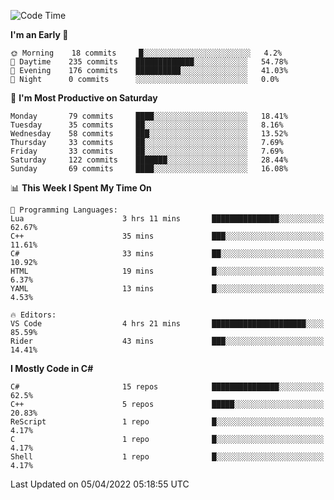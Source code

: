 <!--START_SECTION:waka-->
![Code Time](http://img.shields.io/badge/Code%20Time-766%20hrs-blue)

**I'm an Early 🐤** 

```text
🌞 Morning    18 commits     █░░░░░░░░░░░░░░░░░░░░░░░░   4.2% 
🌆 Daytime    235 commits    █████████████░░░░░░░░░░░░   54.78% 
🌃 Evening    176 commits    ██████████░░░░░░░░░░░░░░░   41.03% 
🌙 Night      0 commits      ░░░░░░░░░░░░░░░░░░░░░░░░░   0.0%

```
📅 **I'm Most Productive on Saturday** 

```text
Monday       79 commits     ████░░░░░░░░░░░░░░░░░░░░░   18.41% 
Tuesday      35 commits     ██░░░░░░░░░░░░░░░░░░░░░░░   8.16% 
Wednesday    58 commits     ███░░░░░░░░░░░░░░░░░░░░░░   13.52% 
Thursday     33 commits     ██░░░░░░░░░░░░░░░░░░░░░░░   7.69% 
Friday       33 commits     ██░░░░░░░░░░░░░░░░░░░░░░░   7.69% 
Saturday     122 commits    ███████░░░░░░░░░░░░░░░░░░   28.44% 
Sunday       69 commits     ████░░░░░░░░░░░░░░░░░░░░░   16.08%

```


📊 **This Week I Spent My Time On** 

```text
💬 Programming Languages: 
Lua                      3 hrs 11 mins       ███████████████░░░░░░░░░░   62.67% 
C++                      35 mins             ███░░░░░░░░░░░░░░░░░░░░░░   11.61% 
C#                       33 mins             ██░░░░░░░░░░░░░░░░░░░░░░░   10.92% 
HTML                     19 mins             █░░░░░░░░░░░░░░░░░░░░░░░░   6.37% 
YAML                     13 mins             █░░░░░░░░░░░░░░░░░░░░░░░░   4.53%

🔥 Editors: 
VS Code                  4 hrs 21 mins       █████████████████████░░░░   85.59% 
Rider                    43 mins             ███░░░░░░░░░░░░░░░░░░░░░░   14.41%

```

**I Mostly Code in C#** 

```text
C#                       15 repos            ███████████████░░░░░░░░░░   62.5% 
C++                      5 repos             █████░░░░░░░░░░░░░░░░░░░░   20.83% 
ReScript                 1 repo              █░░░░░░░░░░░░░░░░░░░░░░░░   4.17% 
C                        1 repo              █░░░░░░░░░░░░░░░░░░░░░░░░   4.17% 
Shell                    1 repo              █░░░░░░░░░░░░░░░░░░░░░░░░   4.17%

```



 Last Updated on 05/04/2022 05:18:55 UTC
<!--END_SECTION:waka-->
